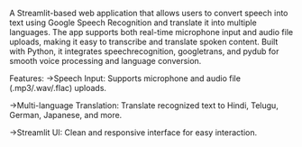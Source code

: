A Streamlit-based web application that allows users to convert speech into text using Google Speech Recognition and translate it into multiple languages. The app supports both real-time microphone input and audio file uploads, making it easy to transcribe and translate spoken content. Built with Python, it integrates speechrecognition, googletrans, and pydub for smooth voice processing and language conversion.

Features:
->Speech Input: Supports microphone and audio file (.mp3/.wav/.flac) uploads.

->Multi-language Translation: Translate recognized text to Hindi, Telugu, German, Japanese, and more.

->Streamlit UI: Clean and responsive interface for easy interaction.
